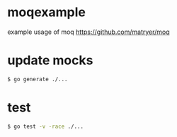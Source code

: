 # moqexample
example usage of moq https://github.com/matryer/moq

# update mocks

```bash
$ go generate ./...
```

# test

```bash
$ go test -v -race ./...
```
